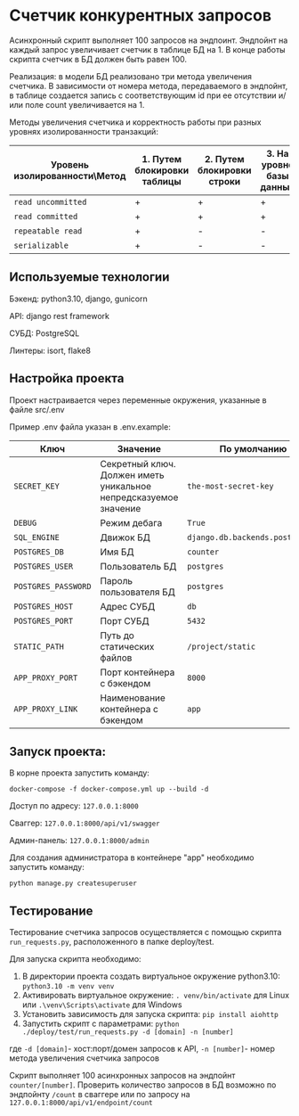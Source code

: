 # Счетчик конкурентных запросов

Асинхронный скрипт выполняет 100 запросов на эндпоинт. Эндпойнт на каждый запрос увеличивает счетчик в таблице БД на 1.
В конце работы скрипта счетчик в БД должен быть равен 100.

Реализация: в модели БД реализовано три метода увеличения счетчика. В зависимости от номера метода, передаваемого в эндпойнт,
в таблице создается запись с соответствующим id при ее отсутствии и/или поле count увеличивается на 1.

Методы увеличения счетчика и корректность работы при разных уровнях изолированности транзакций:


| Уровень изолированности\Метод | 1. Путем блокировки таблицы | 2. Путем блокировки строки | 3. На уровне базы данных |
|-------------------------------|-----------------------------|----------------------------|--------------------------|
| `read uncommitted`            | +                           | +                          | +                        |
| `read committed`              | +                           | +                          | +                        |
| `repeatable read`             | +                           | -                          | -                        |
| `serializable`                | +                           | -                          | -                        |

## Используемые технологии
Бэкенд: python3.10, django, gunicorn

API: django rest framework

СУБД: PostgreSQL

Линтеры: isort, flake8

## Настройка проекта

Проект настраивается через переменные окружения, указанные в файле src/.env

Пример .env файла указан в .env.example:

| Ключ                | Значение                                                         | По умолчанию                    |
|---------------------|------------------------------------------------------------------|---------------------------------|
| `SECRET_KEY`        | Секретный ключ. Должен иметь уникальное непредсказуемое значение | `the-most-secret-key`           |
| `DEBUG`             | Режим дебага                                                     | `True`                          |
| `SQL_ENGINE`        | Движок БД                                                        | `django.db.backends.postgresql` |
| `POSTGRES_DB`       | Имя БД                                                           | `counter`                       |
| `POSTGRES_USER`     | Пользователь БД                                                  | `postgres`                      |
| `POSTGRES_PASSWORD` | Пароль пользователя БД                                           | `postgres`                      |
| `POSTGRES_HOST`     | Адрес СУБД                                                       | `db`                            |
| `POSTGRES_PORT`     | Порт СУБД                                                        | `5432`                          |
| `STATIC_PATH`       | Путь до статических файлов                                       | `/project/static`               |
| `APP_PROXY_PORT`    | Порт контейнера с бэкендом                                       | `8000`                          |
| `APP_PROXY_LINK`    | Наименование контейнера с бэкендом                               | `app`                           |

## Запуск проекта:

В корне проекта запустить команду:

`docker-compose -f docker-compose.yml up --build -d`

Доступ по адресу: `127.0.0.1:8000`

Сваггер: `127.0.0.1:8000/api/v1/swagger`

Админ-панель: `127.0.0.1:8000/admin`

Для создания администратора в контейнере "app" необходимо запустить команду:

`python manage.py createsuperuser`

## Тестирование

Тестирование счетчика запросов осуществляется с помощью скрипта `run_requests.py`, расположенного в папке deploy/test.

Для запуска скрипта необходимо:

1) В директории проекта создать виртуальное окружение python3.10:
    `python3.10 -m venv venv`
2) Активировать виртуальное окружение:
   `. venv/bin/activate` для Linux или `.\venv\Scripts\activate` для Windows
3) Установить зависимость для запуска скрипта:
   `pip install aiohttp`
4) Запустить скрипт с параметрами:
   `python ./deploy/test/run_requests.py -d [domain] -n [number]`

где 
`-d [domain]`- хост:порт/домен запросов к API, `-n [number]`- номер метода увеличения счетчика запросов

Скрипт выполняет 100 асинхронных запросов на эндпойнт `counter/[number]`. 
Проверить количество запросов в БД возможно по эндпойнту `/count` в сваггере или по запросу на `127.0.0.1:8000/api/v1/endpoint/count`